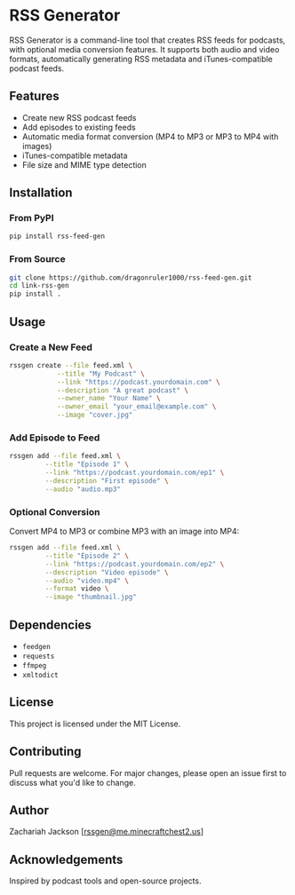 # RSS Generator

RSS Generator is a command-line tool that creates RSS feeds for podcasts, with optional media conversion features. It supports both audio and video formats, automatically generating RSS metadata and iTunes-compatible podcast feeds.

## Features
- Create new RSS podcast feeds
- Add episodes to existing feeds
- Automatic media format conversion (MP4 to MP3 or MP3 to MP4 with images)
- iTunes-compatible metadata
- File size and MIME type detection

## Installation

### From PyPI
```bash
pip install rss-feed-gen
```

### From Source
```bash
git clone https://github.com/dragonruler1000/rss-feed-gen.git
cd link-rss-gen
pip install .
```

## Usage

### Create a New Feed
```bash
rssgen create --file feed.xml \
            --title "My Podcast" \
            --link "https://podcast.yourdomain.com" \
            --description "A great podcast" \
            --owner_name "Your Name" \
            --owner_email "your_email@example.com" \
            --image "cover.jpg"
```

### Add Episode to Feed
```bash
rssgen add --file feed.xml \
         --title "Episode 1" \
         --link "https://podcast.yourdomain.com/ep1" \
         --description "First episode" \
         --audio "audio.mp3"
```

### Optional Conversion
Convert MP4 to MP3 or combine MP3 with an image into MP4:
```bash
rssgen add --file feed.xml \
         --title "Episode 2" \
         --link "https://podcast.yourdomain.com/ep2" \
         --description "Video episode" \
         --audio "video.mp4" \
         --format video \
         --image "thumbnail.jpg"
```

## Dependencies
- `feedgen`
- `requests`
- `ffmpeg`
- `xmltodict`

## License
This project is licensed under the MIT License.

## Contributing
Pull requests are welcome. For major changes, please open an issue first to discuss what you'd like to change.

## Author
Zachariah Jackson
[rssgen@me.minecraftchest2.us]

## Acknowledgements
Inspired by podcast tools and open-source projects.


